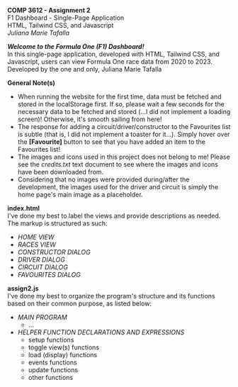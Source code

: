 <strong>COMP 3612 - Assignment 2</strong>
<br>F1 Dashboard - Single-Page Application</br>
HTML, Tailwind CSS, and Javascript
<br><em>Juliana Marie Tafalla</em></br>

<strong><em>Welcome to the Formula One (F1) Dashboard!</em></strong>
<br>In this single-page application, developed with HTML, Tailwind CSS, and Javascript, users can view Formula One race data from 2020 to 2023.</br>
Developed by the one and only, Juliana Marie Tafalla

<strong>General Note(s)</strong>
- When running the website for the first time, data must be fetched and stored in the localStorage first.
  If so, please wait a few seconds for the necessary data to be fetched and stored (...I did not implement a loading screen)! Otherwise, it's smooth sailing from here!
- The response for adding a circuit/driver/constructor to the Favourites list is subtle (that is, I did not implement a toaster for it...).
  Simply hover over the <strong>[Favourite]</strong> button to see that you have added an item to the Favourites list!
- The images and icons used in this project does not belong to me! Please see the <em>credits.txt</em> text document to see where the images and icons have been downloaded from.
- Considering that no images were provided during/after the development, the images used for the driver and circuit is simply the home page's main image as a placeholder.

<strong>index.html</strong>
<br>I've done my best to label the views and provide descriptions as needed. The markup is structured as such:</br>
- <em>HOME VIEW
- RACES VIEW
- CONSTRUCTOR DIALOG
- DRIVER DIALOG 
- CIRCUIT DIALOG
- FAVOURITES DIALOG</em>

<strong>assign2.js</strong>
<br>I've done my best to organize the program's structure and its functions based on their common purpose, as listed below:</br>
- <em>MAIN PROGRAM</em>
  - ...
- <em>HELPER FUNCTION DECLARATIONS AND EXPRESSIONS</em>
  - setup functions
  - toggle view(s) functions
  - load (display) functions
  - events functions
  - update functions
  - other functions
